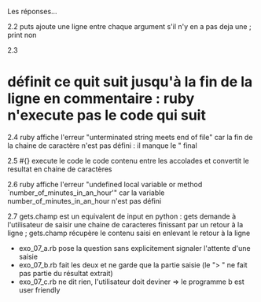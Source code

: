 Les réponses...

2.2 
puts ajoute une ligne entre chaque argument s'il n'y en a pas deja une ; print non

2.3 
# définit ce quit suit jusqu'à la fin de la ligne en commentaire : ruby n'execute pas le code qui suit

2.4 
ruby affiche l'erreur "unterminated string meets end of file" car la fin de la chaine de caractère n'est pas défini : il manque le " final

2.5 
#{} execute le code le code contenu entre les accolades et convertit le resultat en chaine de caractères

2.6 
ruby affiche l'erreur "undefined local variable or method `number_of_minutes_in_an_hour'" car la variable number_of_minutes_in_an_hour n'est pas défini

2.7 
gets.champ est un equivalent de input en python : gets demande à l'utilisateur de saisir une chaine de caracteres finissant par un retour à la ligne ; gets.champ récupère le contenu saisi en enlevant le retour à la ligne

- exo_07_a.rb pose la question sans explicitement signaler l'attente d'une saisie
- exo_07_b.rb fait les deux et ne garde que la partie saisie (le "> " ne fait pas partie du résultat extrait)
- exo_07_c.rb ne dit rien, l'utilisateur doit deviner
=> le programme b est user friendly
